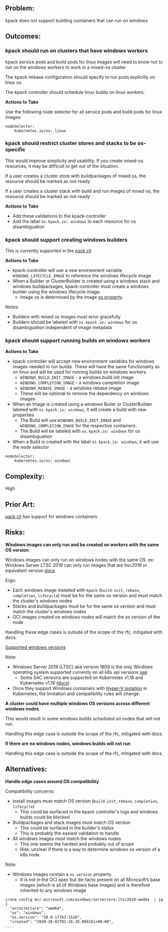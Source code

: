 ## Problem:

kpack does not support building containers that can run on windows

## Outcomes:

### kpack should run on clusters that have windows workers

kpack service pods and build pods for linux images will need to know not to run on the windows workers to work in a mixed-os cluster.

The kpack release configuration should specify to run pods explicitly on linux os.

The kpack controller should schedule linux builds on linux workers.

**Actions to Take**

Use the following node selector for all service pods and build pods for linux images:

```
nodeSelector:
    kubernetes.io/os: linux
```

### kpack should restrict cluster stores and stacks to be os-specific

This would improve simplicity and usability. If you create mixed-os resources, it may be difficult to get out of the situation.

If a user creates a cluster store with buildpackages of mixed os, the resource should be marked as not-ready

If a user creates a cluster stack with build and run images of mixed os, the resource should be marked as not-ready

**Actions to Take**

- Add these validations to the kpack-controller
- Add the label `os.kpack.io: windows` to each resource for os disambiguation

### kpack should support creating windows builders

This is currently supported in the [pack cli](https://github.com/buildpacks/pack/issues/469)

**Actions to Take**

- kpack-controller will use a new environment variable `WINDOWS_LIFECYCLE_IMAGE` to reference the windows lifecycle image
- When a Builder or ClusterBuilder is created using a windows stack and windows buildpackages, kpack-controller must create a windows builder using the windows lifecycle image.
    - Image os is determined by the image [os property](https://github.com/opencontainers/image-spec/blob/master/config.md#:~:text=os%20string).

Notes:

- Builders with mixed os images must error gracefully
- Builders should be labeled with `os.kpack.io: windows` for os disambiguation independent of image metadata

### kpack should support running builds on windows workers

**Actions to Take**

- kpack-controller will accept new environment variables for windows images needed to run builds. These will have the same functionality as on linux and will be used for running builds on windows workers.
    - `WINDOWS_BUILD_INIT_IMAGE` - a windows build init image
    - `WINDOWS_COMPLETION_IMAGE` - a windows completion image
    - `WINDOWS_REBASE_IMAGE` - a windows rebase image
    - These will be optional to remove the dependency on windows images
- When an Image is created using a windows Builer or ClusterBuilder labeled with `os.kpack.io: windows`, it will create a build with new properties
    - The Build will use `WINDOWS_BUILD_INIT_IMAGE` and `WINDOWS_COMPLETION_IMAGE` for the respective containers.
    - The Build will be labeled with `os.kpack.io: windows` for os disambiguation
 - When a Build is created with the label `os.kpack.io: windows`, it will use the node selector

 ```
 nodeSelector:
     kubernetes.io/os: windows
 ```

## Complexity:

High

## Prior Art:

[pack cli](https://github.com/buildpacks/pack) has support for windows containers

## Risks:

**Windows images can only run and be created on workers with the same OS version**

Windows images can only run on windows nodes with the same OS. ex: Windows Server LTSC 2019 can only run images that are ltsc2019 or equivalent version [docs](https://docs.microsoft.com/en-us/virtualization/windowscontainers/deploy-containers/version-compatibility?tabs=windows-server-2019%2Cwindows-10-20H2#:~:text=Supports%20process%20isolation)

Ergo:

- Each windows image installed with `kpack` (`build-init`, `rebase`, `completion`, `lifecycle`) must be for the same os version and must match the cluster's windows nodes
- Stacks and buildpackages must be for the same os version and must match the cluster's windows nodes
- OCI images created on windows nodes will match the os version of the node

Handling these edge cases is outside of the scope of the rfc, mitigated with docs.

[Supported windows versions](https://kubernetes.io/docs/setup/production-environment/windows/intro-windows-in-kubernetes/#windows-os-version-support)

Note:
- Windows Server 2019 (LTSC) aka version 1809 is the only Windows operating system supported currently on all k8s api versions [see](https://kubernetes.io/docs/setup/production-environment/windows/intro-windows-in-kubernetes/#windows-containers-in-kubernetes)
    - Some SAC versions are supported on Kubernetes v1.18 and Kubernetes v1.19 ([docs](https://kubernetes.io/docs/setup/production-environment/windows/intro-windows-in-kubernetes/#windows-os-version-support))
- Once they support Windows containers with [Hyper-V isolation](https://kubernetes.io/docs/setup/production-environment/windows/intro-windows-in-kubernetes/#hyper-v-isolation) in Kubernetes, the limitation and compatibility rules will change.

**A cluster could have multiple windows OS versions across different windows nodes**

This would result in some windows builds scheduled on nodes that will not run.

Handling this edge case is outside the scope of the rfc, mitigated with docs.

**If there are no windows nodes, windows builds will not run**

Handling this edge case is outside the scope of the rfc, mitigated with docs.

## Alternatives:

**Handle edge cases around OS compatibility**

Compatibility concerns:
- Install images must match OS version (`build-init`, `rebase`, `completion`, `lifecycle`)
    - This could be surfaced in the kpack controller's logs and windows builds could be blocked
- Buildpackages and stack images must match OS version
    - This could be surfaced in the builder's status
    - This is probably the easiest validation to handle
- All windows images must match the windows nodes
    - This one seems the hardest and probably out of scope
    - Risk: unclear if there is a way to determine windows os version of a k8s node

Note:
- Windows images contain a `os.version` property.
    - It is not in the OCI spec but de-facto present on all Microsoft’s base images (which is all of Windows base images) and is therefore inherited to any windows image

```
crane config mcr.microsoft.com/windows/servercore:ltsc2019-amd64  | jq
{
  "architecture": "amd64",
  "os": "windows",
  "os.version": "10.0.17763.1518",
  "created": "2020-10-01T02:26:38.060161+00:00",
...
```
